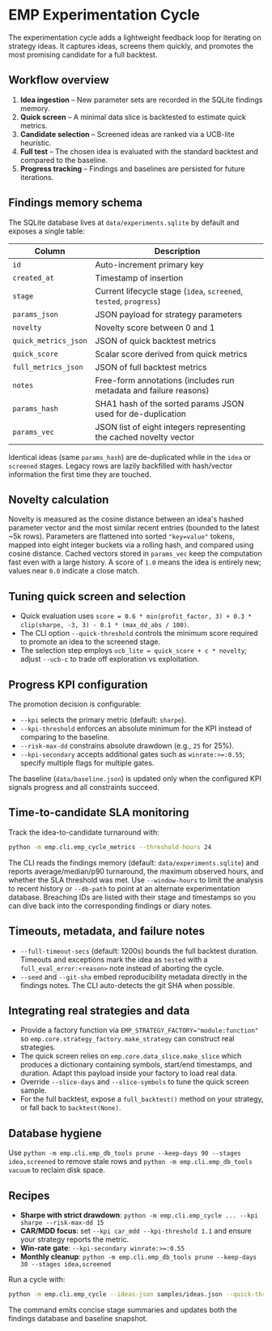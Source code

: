 # EMP Experimentation Cycle

The experimentation cycle adds a lightweight feedback loop for iterating on strategy ideas. It captures ideas, screens them quickly, and promotes the most promising candidate for a full backtest.

## Workflow overview

1. **Idea ingestion** – New parameter sets are recorded in the SQLite findings memory.
2. **Quick screen** – A minimal data slice is backtested to estimate quick metrics.
3. **Candidate selection** – Screened ideas are ranked via a UCB-lite heuristic.
4. **Full test** – The chosen idea is evaluated with the standard backtest and compared to the baseline.
5. **Progress tracking** – Findings and baselines are persisted for future iterations.

## Findings memory schema

The SQLite database lives at `data/experiments.sqlite` by default and exposes a single table:

| Column | Description |
| --- | --- |
| `id` | Auto-increment primary key |
| `created_at` | Timestamp of insertion |
| `stage` | Current lifecycle stage (`idea`, `screened`, `tested`, `progress`) |
| `params_json` | JSON payload for strategy parameters |
| `novelty` | Novelty score between 0 and 1 |
| `quick_metrics_json` | JSON of quick backtest metrics |
| `quick_score` | Scalar score derived from quick metrics |
| `full_metrics_json` | JSON of full backtest metrics |
| `notes` | Free-form annotations (includes run metadata and failure reasons) |
| `params_hash` | SHA1 hash of the sorted params JSON used for de-duplication |
| `params_vec` | JSON list of eight integers representing the cached novelty vector |

Identical ideas (same `params_hash`) are de-duplicated while in the `idea` or `screened` stages. Legacy rows are lazily backfilled with hash/vector information the first time they are touched.

## Novelty calculation

Novelty is measured as the cosine distance between an idea's hashed parameter vector and the most similar recent entries (bounded to the latest ~5k rows). Parameters are flattened into sorted `"key=value"` tokens, mapped into eight integer buckets via a rolling hash, and compared using cosine distance. Cached vectors stored in `params_vec` keep the computation fast even with a large history. A score of `1.0` means the idea is entirely new; values near `0.0` indicate a close match.

## Tuning quick screen and selection

* Quick evaluation uses `score = 0.6 * min(profit_factor, 3) + 0.3 * clip(sharpe, -3, 3) - 0.1 * (max_dd_abs / 100)`.
* The CLI option `--quick-threshold` controls the minimum score required to promote an idea to the screened stage.
* The selection step employs `ucb_lite = quick_score + c * novelty`; adjust `--ucb-c` to trade off exploration vs exploitation.

## Progress KPI configuration

The promotion decision is configurable:

* `--kpi` selects the primary metric (default: `sharpe`).
* `--kpi-threshold` enforces an absolute minimum for the KPI instead of comparing to the baseline.
* `--risk-max-dd` constrains absolute drawdown (e.g., `25` for 25%).
* `--kpi-secondary` accepts additional gates such as `winrate:>=:0.55`; specify multiple flags for multiple gates.

The baseline (`data/baseline.json`) is updated only when the configured KPI signals progress and all constraints succeed.

## Time-to-candidate SLA monitoring

Track the idea-to-candidate turnaround with:

```bash
python -m emp.cli.emp_cycle_metrics --threshold-hours 24
```

The CLI reads the findings memory (default: `data/experiments.sqlite`) and reports
average/median/p90 turnaround, the maximum observed hours, and whether the SLA
threshold was met. Use `--window-hours` to limit the analysis to recent history
or `--db-path` to point at an alternate experimentation database. Breaching IDs
are listed with their stage and timestamps so you can dive back into the
corresponding findings or diary notes.

## Timeouts, metadata, and failure notes

* `--full-timeout-secs` (default: 1200s) bounds the full backtest duration. Timeouts and exceptions mark the idea as `tested` with a `full_eval_error:<reason>` note instead of aborting the cycle.
* `--seed` and `--git-sha` embed reproducibility metadata directly in the findings notes. The CLI auto-detects the git SHA when possible.

## Integrating real strategies and data

* Provide a factory function via `EMP_STRATEGY_FACTORY="module:function"` so `emp.core.strategy_factory.make_strategy` can construct real strategies.
* The quick screen relies on `emp.core.data_slice.make_slice` which produces a dictionary containing symbols, start/end timestamps, and duration. Adapt this payload inside your factory to load real data.
* Override `--slice-days` and `--slice-symbols` to tune the quick screen sample.
* For the full backtest, expose a `full_backtest()` method on your strategy, or fall back to `backtest(None)`.

## Database hygiene

Use `python -m emp.cli.emp_db_tools prune --keep-days 90 --stages idea,screened` to remove stale rows and `python -m emp.cli.emp_db_tools vacuum` to reclaim disk space.

## Recipes

* **Sharpe with strict drawdown**: `python -m emp.cli.emp_cycle ... --kpi sharpe --risk-max-dd 15`
* **CAR/MDD focus**: set `--kpi car_mdd --kpi-threshold 1.1` and ensure your strategy reports the metric.
* **Win-rate gate**: `--kpi-secondary winrate:>=:0.55`
* **Monthly cleanup**: `python -m emp.cli.emp_db_tools prune --keep-days 30 --stages idea,screened`

Run a cycle with:

```bash
python -m emp.cli.emp_cycle --ideas-json samples/ideas.json --quick-threshold 0.6 --ucb-c 0.3 --kpi sharpe --risk-max-dd 20
```

The command emits concise stage summaries and updates both the findings database and baseline snapshot.
